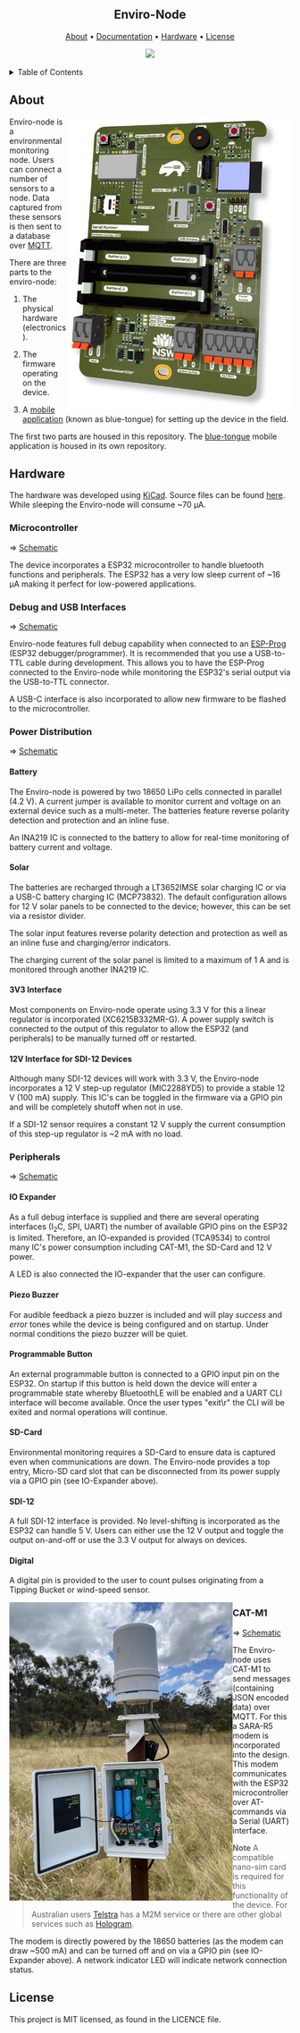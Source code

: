 <h2 align="center">
    Enviro-Node
</h2>
<p align="center">
  <a href="#about">About</a> •
  <a href="https://dpiclimate.github.io/enviro-node" style="target-new: tab;">Documentation</a> •
  <a href="#hardware">Hardware</a> •
  <a href="#license">License</a>
</p>

<p align="center">
    <img src="https://github.com/DPIclimate/enviro-node/actions/workflows/docs.yml/badge.svg" href="https://github.com/DPIclimate/enviro-node/actions"/>
</p>

<!-- TABLE OF CONTENTS -->
<details>
  <summary>Table of Contents</summary>
  <ol>
    <li>
      <a href="#about">About</a>
    </li>
    <li>
      <a href="#hardware">Hardware</a>
      <ul>
        <li><a href="#microcontroller">Microcontroller</a></li>
        <li><a href="#debug-and-usb-interfaces">Debug and USB Interfaces</a></li>
        <li><a href="#power-distribution">Power Distribution</a></li>
        <ul>
            <li><a href="#battery">Battery</a></li>
            <li><a href="#solar">Solar</a></li>
            <li><a href="#3v3-interface">3V3 Interface</a></li>
            <li><a href="#12v-interface-for-sdi-12-devices">12 V Interface</a></li>
          </ul>
        <li><a href="#peripherals">Peripherals</a></li>
        <ul>
            <li><a href="#io-expander">IO Expander</a></li>
            <li><a href="#piezo-buzzer">Piezo Buzzer</a></li>
            <li><a href="#programmable-button">Programmable Button</a></li>
            <li><a href="#sd-card">SD-Card</a></li>
            <li><a href="#sdi-12">SDI-12</a></li>
            <li><a href="#digital">Digtial (Pulse Counter)</a></li>
        </ul>
        <li><a href="#cat-m1">CAT-M1</a></li>
      </ul>
    </li>
    <li><a href="#license">License</a></li>
  </ol>
</details>

## About

<img src="imgs/enviro-node_0_5x.png" align="right" style="width: 400px;">

Enviro-node is a environmental monitoring node. Users can connect a number of sensors to a node. Data captured from these sensors is then sent to a database over [MQTT](https://mqtt.org/).

There are three parts to the enviro-node:

1. The physical hardware (electronics).

2. The firmware operating on the device.

3. A [mobile application](https://github.com/DPIclimate/blue-tongue) (known as blue-tongue) for setting up the device in the field.

The first two parts are housed in this repository. The [blue-tongue](https://github.com/DPIclimate/blue-tongue) mobile application is housed in its own repository.

## Hardware

The hardware was developed using [KiCad](https://www.kicad.org/). Source files can be found [here](https://github.com/DPIclimate/enviro-node/tree/master/electronics/motherboard/motherboard-mini). While sleeping the Enviro-node will consume ~70 µA.

### Microcontroller
=> [Schematic](https://github.com/DPIclimate/enviro-node/blob/master/imgs/schematics/microcontroller.pdf)

The device incorporates a ESP32 microcontroller to handle bluetooth functions and peripherals. The ESP32 has a very low sleep current of ~16 µA making it perfect for low-powered applications.

### Debug and USB Interfaces
=> [Schematic](https://github.com/DPIclimate/enviro-node/blob/master/imgs/schematics/microcontroller.pdf)

Enviro-node features full debug capability when connected to an [ESP-Prog](https://espressif-docs.readthedocs-hosted.com/projects/espressif-esp-iot-solution/en/latest/hw-reference/ESP-Prog_guide.html) (ESP32 debugger/programmer). It is recommended that you use a USB-to-TTL cable during development. This allows you to have the ESP-Prog connected to the Enviro-node while monitoring the ESP32's serial output via the USB-to-TTL connector. 

A USB-C interface is also incorporated to allow new firmware to be flashed to the microcontroller.

### Power Distribution 
=> [Schematic](https://github.com/DPIclimate/enviro-node/blob/master/imgs/schematics/power_distribution.pdf)

#### Battery

The Enviro-node is powered by two 18650 LiPo cells connected in parallel (4.2 V). A current jumper is available to monitor current and voltage on an external device such as a multi-meter. The batteries feature reverse polarity detection and protection and an inline fuse. 

An INA219 IC is connected to the battery to allow for real-time monitoring of battery current and voltage.

#### Solar

The batteries are recharged through a LT3652IMSE solar charging IC or via a USB-C battery charging IC (MCP73832). The default configuration allows for 12 V solar panels to be connected to the device; however, this can be set via a resistor divider.

The solar input features reverse polarity detection and protection as well as an inline fuse and charging/error indicators.

The charging current of the solar panel is limited to a maximum of 1 A and is monitored through another INA219 IC.

#### 3V3 Interface

Most components on Enviro-node operate using 3.3 V for this a linear regulator is incorporated (XC6215B332MR-G). A power supply switch is connected to the output of this regulator to allow the ESP32 (and peripherals) to be manually turned off or restarted.

#### 12V Interface for SDI-12 Devices

Although many SDI-12 devices will work with 3.3 V, the Enviro-node incorporates a 12 V step-up regulator (MIC2288YD5) to provide a stable 12 V (100 mA) supply. This IC's can be toggled in the firmware via a GPIO pin and will be completely shutoff when not in use.

If a SDI-12 sensor requires a constant 12 V supply the current consumption of this step-up regulator is ~2 mA with no load.

### Peripherals
=> [Schematic](https://github.com/DPIclimate/enviro-node/blob/master/imgs/schematics/peripherals.pdf)

#### IO Expander

As a full debug interface is supplied and there are several operating interfaces (I<sub>2</sub>C, SPI, UART) the number of available GPIO pins on the ESP32
is limited. Therefore, an IO-expanded is provided (TCA9534) to control many IC's power consumption including CAT-M1, the SD-Card and 12 V power.

A LED is also connected the IO-expander that the user can configure.

#### Piezo Buzzer

For audible feedback a piezo buzzer is included and will play *success* and *error* tones while the device is being configured and on startup. Under normal conditions the piezo buzzer will be quiet.

#### Programmable Button

An external programmable button is connected to a GPIO input pin on the ESP32. On startup if this button is held down the device will enter a programmable state whereby BluetoothLE will be enabled and a UART CLI interface will become available. Once the user types "exit\r" the CLI will be exited and normal operations will continue.

#### SD-Card

Environmental monitoring requires a SD-Card to ensure data is captured even when communications are down. The Enviro-node provides a top entry, Micro-SD card slot that can be disconnected from its power supply via a GPIO pin (see IO-Expander above).

#### SDI-12

A full SDI-12 interface is provided. No level-shifting is incorporated as the ESP32 can handle 5 V. Users can either use the 12 V output and toggle the output on-and-off or use the 3.3 V output for always on devices.

#### Digital

A digital pin is provided to the user to count pulses originating from a Tipping Bucket or wind-speed sensor.

<img src="imgs/field-install.jpg" align="left" style="width: 400px;">

### CAT-M1
=> [Schematic](https://github.com/DPIclimate/enviro-node/blob/master/imgs/schematics/cat_m1.pdf)

The Enviro-node uses CAT-M1 to send messages (containing JSON encoded data) over MQTT. For this a SARA-R5 modem is incorporated into the design. This modem communicates with the ESP32 microcontroller over AT-commands via a Serial (UART) interface. 

> **Note** A compatible nano-sim card is required for this functionality of the device. For Australian users [Telstra](https://telstra.m2m.com/) has a M2M service or there are other global services such as [Hologram](https://www.hologram.io/products/global-iot-sim-card/).

The modem is directly powered by the 18650 batteries (as the modem can draw ~500 mA) and can be turned off and on via a GPIO pin (see IO-Expander above). A network indicator LED will indicate network connection status.



## License

This project is MIT licensed, as found in the LICENCE file.
